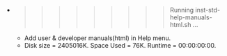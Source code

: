 * >>>>>>>>> Running inst-std-help-manuals-html.sh ...
  * Add user & developer manuals(html) in Help menu.
  * Disk size = 2405016K. Space Used = 76K. Runtime = 00:00:00:00.
